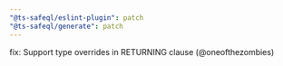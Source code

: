 ```yaml
---
"@ts-safeql/eslint-plugin": patch
"@ts-safeql/generate": patch
---
```


fix: Support type overrides in RETURNING clause (@oneofthezombies)
